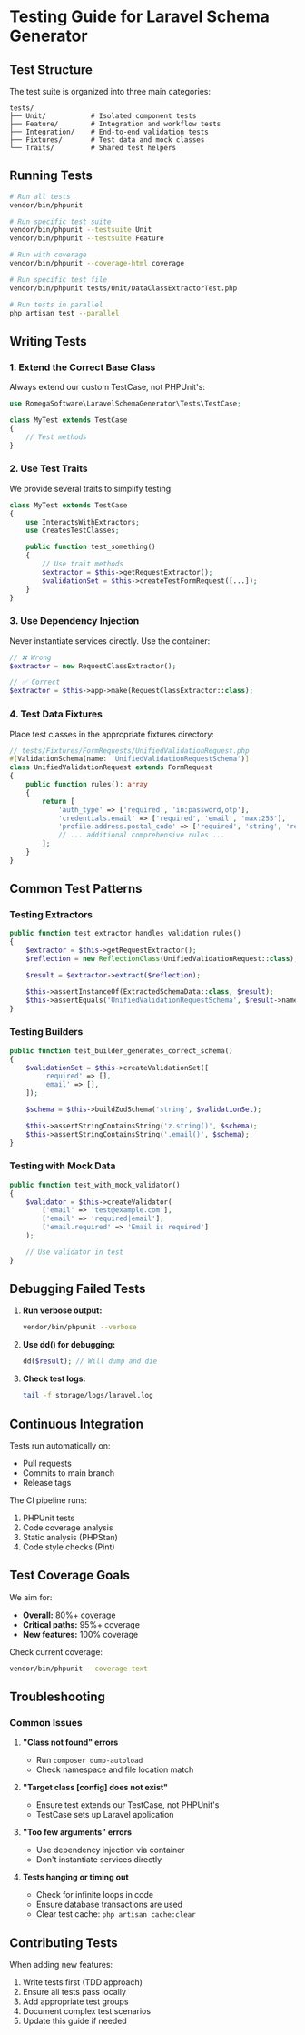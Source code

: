 # Testing Guide for Laravel Schema Generator

## Test Structure

The test suite is organized into three main categories:

```
tests/
├── Unit/           # Isolated component tests
├── Feature/        # Integration and workflow tests
├── Integration/    # End-to-end validation tests
├── Fixtures/       # Test data and mock classes
└── Traits/         # Shared test helpers
```

## Running Tests

```bash
# Run all tests
vendor/bin/phpunit

# Run specific test suite
vendor/bin/phpunit --testsuite Unit
vendor/bin/phpunit --testsuite Feature

# Run with coverage
vendor/bin/phpunit --coverage-html coverage

# Run specific test file
vendor/bin/phpunit tests/Unit/DataClassExtractorTest.php

# Run tests in parallel
php artisan test --parallel
```

## Writing Tests

### 1. Extend the Correct Base Class

Always extend our custom TestCase, not PHPUnit's:

```php
use RomegaSoftware\LaravelSchemaGenerator\Tests\TestCase;

class MyTest extends TestCase
{
    // Test methods
}
```

### 2. Use Test Traits

We provide several traits to simplify testing:

```php
class MyTest extends TestCase
{
    use InteractsWithExtractors;
    use CreatesTestClasses;

    public function test_something()
    {
        // Use trait methods
        $extractor = $this->getRequestExtractor();
        $validationSet = $this->createTestFormRequest([...]);
    }
}
```

### 3. Use Dependency Injection

Never instantiate services directly. Use the container:

```php
// ❌ Wrong
$extractor = new RequestClassExtractor();

// ✅ Correct
$extractor = $this->app->make(RequestClassExtractor::class);
```

### 4. Test Data Fixtures

Place test classes in the appropriate fixtures directory:

```php
// tests/Fixtures/FormRequests/UnifiedValidationRequest.php
#[ValidationSchema(name: 'UnifiedValidationRequestSchema')]
class UnifiedValidationRequest extends FormRequest
{
    public function rules(): array
    {
        return [
            'auth_type' => ['required', 'in:password,otp'],
            'credentials.email' => ['required', 'email', 'max:255'],
            'profile.address.postal_code' => ['required', 'string', 'regex:/^[0-9]{5}$/'],
            // ... additional comprehensive rules ...
        ];
    }
}
```

## Common Test Patterns

### Testing Extractors

```php
public function test_extractor_handles_validation_rules()
{
    $extractor = $this->getRequestExtractor();
    $reflection = new ReflectionClass(UnifiedValidationRequest::class);

    $result = $extractor->extract($reflection);

    $this->assertInstanceOf(ExtractedSchemaData::class, $result);
    $this->assertEquals('UnifiedValidationRequestSchema', $result->name);
}
```

### Testing Builders

```php
public function test_builder_generates_correct_schema()
{
    $validationSet = $this->createValidationSet([
        'required' => [],
        'email' => [],
    ]);

    $schema = $this->buildZodSchema('string', $validationSet);

    $this->assertStringContainsString('z.string()', $schema);
    $this->assertStringContainsString('.email()', $schema);
}
```

### Testing with Mock Data

```php
public function test_with_mock_validator()
{
    $validator = $this->createValidator(
        ['email' => 'test@example.com'],
        ['email' => 'required|email'],
        ['email.required' => 'Email is required']
    );

    // Use validator in test
}
```

## Debugging Failed Tests

1. **Run verbose output:**

   ```bash
   vendor/bin/phpunit --verbose
   ```

2. **Use dd() for debugging:**

   ```php
   dd($result); // Will dump and die
   ```

3. **Check test logs:**
   ```bash
   tail -f storage/logs/laravel.log
   ```

## Continuous Integration

Tests run automatically on:

- Pull requests
- Commits to main branch
- Release tags

The CI pipeline runs:

1. PHPUnit tests
2. Code coverage analysis
3. Static analysis (PHPStan)
4. Code style checks (Pint)

## Test Coverage Goals

We aim for:

- **Overall:** 80%+ coverage
- **Critical paths:** 95%+ coverage
- **New features:** 100% coverage

Check current coverage:

```bash
vendor/bin/phpunit --coverage-text
```

## Troubleshooting

### Common Issues

1. **"Class not found" errors**

   - Run `composer dump-autoload`
   - Check namespace and file location match

2. **"Target class [config] does not exist"**

   - Ensure test extends our TestCase, not PHPUnit's
   - TestCase sets up Laravel application

3. **"Too few arguments" errors**

   - Use dependency injection via container
   - Don't instantiate services directly

4. **Tests hanging or timing out**
   - Check for infinite loops in code
   - Ensure database transactions are used
   - Clear test cache: `php artisan cache:clear`

## Contributing Tests

When adding new features:

1. Write tests first (TDD approach)
2. Ensure all tests pass locally
3. Add appropriate test groups
4. Document complex test scenarios
5. Update this guide if needed
